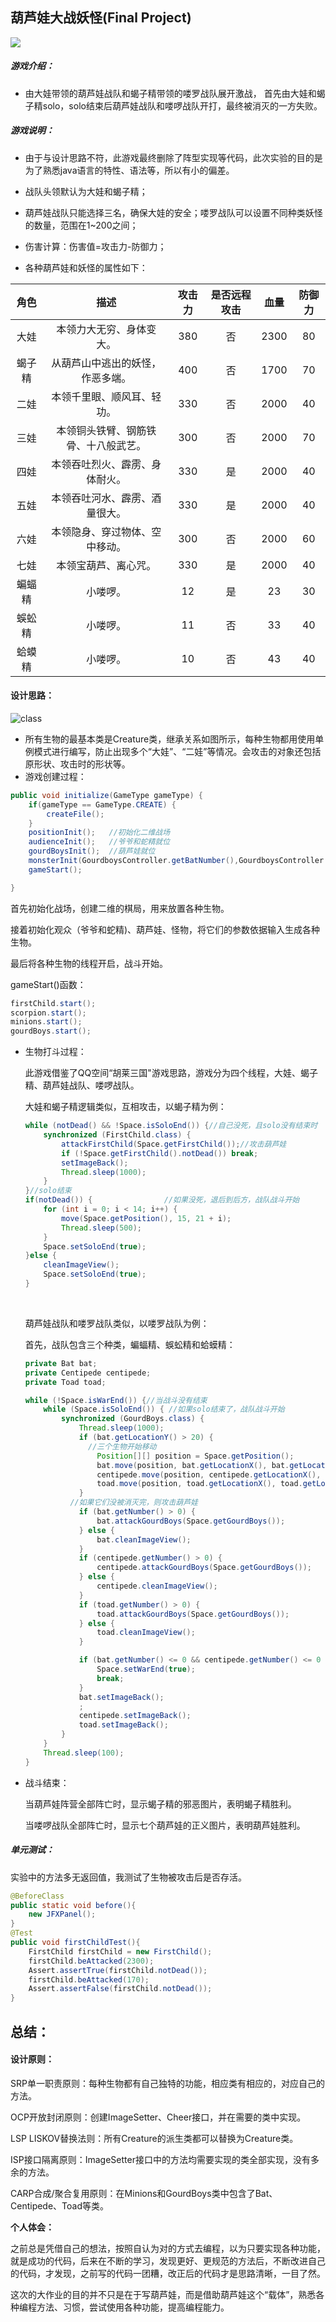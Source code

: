 ## 葫芦娃大战妖怪(Final Project)

![](image_readme/show.gif)





##### 游戏介绍：

- 由大娃带领的葫芦娃战队和蝎子精带领的喽罗战队展开激战， 首先由大娃和蝎子精solo，solo结束后葫芦娃战队和喽啰战队开打，最终被消灭的一方失败。



##### 游戏说明：

- 由于与设计思路不符，此游戏最终删除了阵型实现等代码，此次实验的目的是为了熟悉java语言的特性、语法等，所以有小的偏差。


- 战队头领默认为大娃和蝎子精；
- 葫芦娃战队只能选择三名，确保大娃的安全；喽罗战队可以设置不同种类妖怪的数量，范围在1~200之间；
- 伤害计算：伤害值=攻击力-防御力；
- 各种葫芦娃和妖怪的属性如下：

|  角色  |         描述         | 攻击力  | 是否远程攻击 |  血量  | 防御力  |
| :--: | :----------------: | :--: | :----: | :--: | :--: |
|  大娃  |    本领力大无穷、身体变大。    | 380  |   否    | 2300 |  80  |
| 蝎子精  |  从葫芦山中逃出的妖怪，作恶多端。  | 400  |   否    | 1700 |  70  |
|  二娃  |   本领千里眼、顺风耳、轻功。    | 330  |   否    | 2000 |  40  |
|  三娃  | 本领铜头铁臂、钢筋铁骨、十八般武艺。 | 300  |   否    | 2000 |  70  |
|  四娃  |  本领吞吐烈火、霹雳、身体耐火。   | 330  |   是    | 2000 |  40  |
|  五娃  |  本领吞吐河水、霹雳、酒量很大。   | 330  |   是    | 2000 |  40  |
|  六娃  |  本领隐身、穿过物体、空中移动。   | 300  |   否    | 2000 |  60  |
|  七娃  |     本领宝葫芦、离心咒。     | 330  |   是    | 2000 |  40  |
| 蝙蝠精  |        小喽啰。        |  12  |   是    |  23  |  30  |
| 蜈蚣精  |        小喽啰。        |  11  |   否    |  33  |  40  |
| 蛤蟆精  |        小喽啰。        |  10  |   否    |  43  |  40  |



#### 设计思路：

![class](image_readme/class.png)



- 所有生物的最基本类是Creature类，继承关系如图所示，每种生物都用使用单例模式进行编写，防止出现多个“大娃”、“二娃”等情况。会攻击的对象还包括原形状、攻击时的形状等。
- 游戏创建过程：

```java
public void initialize(GameType gameType) {
    if(gameType == GameType.CREATE) {
        createFile();
    }
    positionInit();   //初始化二维战场
    audienceInit();   //爷爷和蛇精就位
    gourdBoysInit();  //葫芦娃就位
    monsterInit(GourdboysController.getBatNumber(),GourdboysController.getCentipedeNumber(),GourdboysController.getToadNumber());    //怪物就位
    gameStart();

}
```

首先初始化战场，创建二维的棋局，用来放置各种生物。

接着初始化观众（爷爷和蛇精)、葫芦娃、怪物，将它们的参数依据输入生成各种生物。

最后将各种生物的线程开启，战斗开始。

gameStart()函数：

```java
firstChild.start();
scorpion.start();
minions.start();
gourdBoys.start();
```



- 生物打斗过程：

  此游戏借鉴了QQ空间“胡莱三国"游戏思路，游戏分为四个线程，大娃、蝎子精、葫芦娃战队、喽啰战队。

  大娃和蝎子精逻辑类似，互相攻击，以蝎子精为例：

  ```java
  while (notDead() && !Space.isSoloEnd()) {//自己没死，且solo没有结束时
      synchronized (FirstChild.class) {
          attackFirstChild(Space.getFirstChild());//攻击葫芦娃
          if (!Space.getFirstChild().notDead()) break;
          setImageBack();
          Thread.sleep(1000);
      }
  }//solo结束
  if(notDead()) {                //如果没死，退后到后方，战队战斗开始
      for (int i = 0; i < 14; i++) {
          move(Space.getPosition(), 15, 21 + i);
          Thread.sleep(500);
      }
      Space.setSoloEnd(true);
  }else {
      cleanImageView();
      Space.setSoloEnd(true);
  }
  ```

  ​

  葫芦娃战队和喽罗战队类似，以喽罗战队为例：

  首先，战队包含三个种类，蝙蝠精、蜈蚣精和蛤蟆精：

  ```java
  private Bat bat;
  private Centipede centipede;
  private Toad toad;
  ```

  ```java
  while (!Space.isWarEnd()) {//当战斗没有结束
      while (Space.isSoloEnd()) { //如果solo结束了，战队战斗开始
          synchronized (GourdBoys.class) {
              Thread.sleep(1000);
              if (bat.getLocationY() > 20) {
                //三个生物开始移动
                  Position[][] position = Space.getPosition();
                  bat.move(position, bat.getLocationX(), bat.getLocationY() - 4);
                  centipede.move(position, centipede.getLocationX(), centipede.getLocationY() - 4);
                  toad.move(position, toad.getLocationX(), toad.getLocationY() - 4);
              }
            //如果它们没被消灭完，则攻击葫芦娃
              if (bat.getNumber() > 0) {
                  bat.attackGourdBoys(Space.getGourdBoys());
              } else {
                  bat.cleanImageView();
              }
              if (centipede.getNumber() > 0) {
                  centipede.attackGourdBoys(Space.getGourdBoys());
              } else {
                  centipede.cleanImageView();
              }
              if (toad.getNumber() > 0) {
                  toad.attackGourdBoys(Space.getGourdBoys());
              } else {
                  toad.cleanImageView();
              }

              if (bat.getNumber() <= 0 && centipede.getNumber() <= 0 && toad.getNumber() <= 0) {
                  Space.setWarEnd(true);
                  break;
              }
              bat.setImageBack();
              ;
              centipede.setImageBack();
              toad.setImageBack();
          }
      }
      Thread.sleep(100);
  }
  ```



- 战斗结束：

  当葫芦娃阵营全部阵亡时，显示蝎子精的邪恶图片，表明蝎子精胜利。

  当喽啰战队全部阵亡时，显示七个葫芦娃的正义图片，表明葫芦娃胜利。



##### 单元测试：

实验中的方法多无返回值，我测试了生物被攻击后是否存活。

```java
@BeforeClass
public static void before(){
    new JFXPanel();
}
@Test
public void firstChildTest(){
    FirstChild firstChild = new FirstChild();
    firstChild.beAttacked(2300);
    Assert.assertTrue(firstChild.notDead());
    firstChild.beAttacked(170);
    Assert.assertFalse(firstChild.notDead());
}
```



## 总结：

#### 设计原则：

SRP单一职责原则：每种生物都有自己独特的功能，相应类有相应的，对应自己的方法。

OCP开放封闭原则：创建ImageSetter、Cheer接口，并在需要的类中实现。

LSP LISKOV替换法则：所有Creature的派生类都可以替换为Creature类。

ISP接口隔离原则：ImageSetter接口中的方法均需要实现的类全部实现，没有多余的方法。

CARP合成/聚合复用原则：在Minions和GourdBoys类中包含了Bat、Centipede、Toad等类。



**个人体会：**

之前总是凭借自己的想法，按照自认为对的方式去编程，以为只要实现各种功能，就是成功的代码，后来在不断的学习，发现更好、更规范的方法后，不断改进自己的代码，才发现，之前写的代码一团糟，改正后的代码才是思路清晰，一目了然。

这次的大作业的目的并不只是在于写葫芦娃，而是借助葫芦娃这个“载体”，熟悉各种编程方法、习惯，尝试使用各种功能，提高编程能力。

